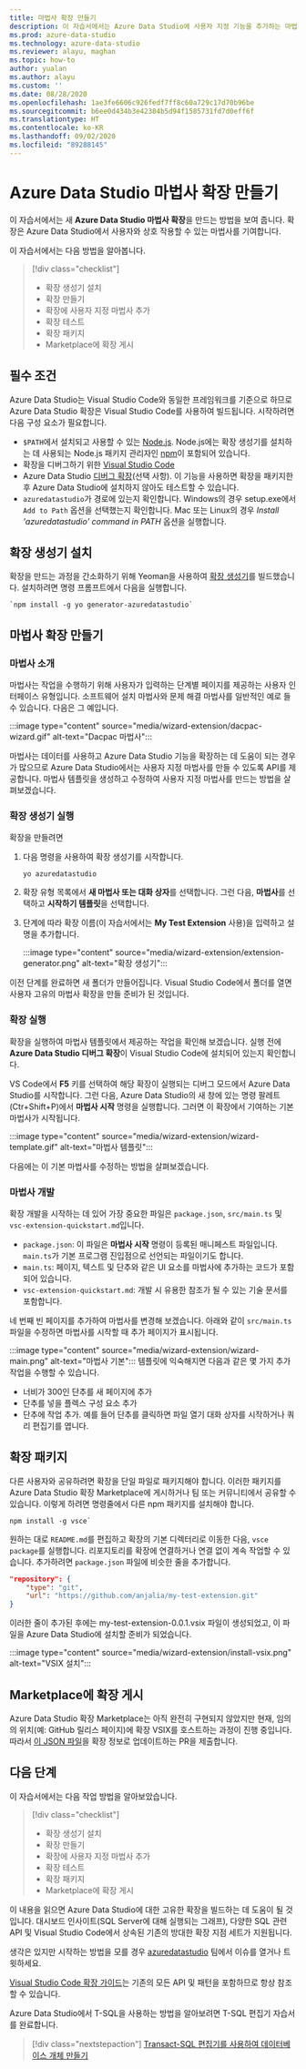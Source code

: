 ```yaml
---
title: 마법사 확장 만들기
description: 이 자습서에서는 Azure Data Studio에 사용자 지정 기능을 추가하는 마법사 확장을 만드는 방법을 보여 줍니다.
ms.prod: azure-data-studio
ms.technology: azure-data-studio
ms.reviewer: alayu, maghan
ms.topic: how-to
author: yualan
ms.author: alayu
ms.custom: ''
ms.date: 08/28/2020
ms.openlocfilehash: 1ae3fe6606c926fedf7ff8c60a729c17d70b96be
ms.sourcegitcommit: b6ee0d434b3e42384b5d94f1585731fd7d0eff6f
ms.translationtype: HT
ms.contentlocale: ko-KR
ms.lasthandoff: 09/02/2020
ms.locfileid: "89288145"
---
```

# <a name="create-an-azure-data-studio-wizard-extension"></a>Azure Data Studio 마법사 확장 만들기

이 자습서에서는 새 **Azure Data Studio 마법사 확장**을 만드는 방법을 보여 줍니다. 확장은 Azure Data Studio에서 사용자와 상호 작용할 수 있는 마법사를 기여합니다.

이 자습서에서는 다음 방법을 알아봅니다.
> [!div class="checklist"]
> - 확장 생성기 설치
> - 확장 만들기
> - 확장에 사용자 지정 마법사 추가
> - 확장 테스트
> - 확장 패키지
> - Marketplace에 확장 게시

## <a name="prerequisites"></a>필수 조건

Azure Data Studio는 Visual Studio Code와 동일한 프레임워크를 기준으로 하므로 Azure Data Studio 확장은 Visual Studio Code를 사용하여 빌드됩니다. 시작하려면 다음 구성 요소가 필요합니다.

- `$PATH`에서 설치되고 사용할 수 있는 [Node.js](https://nodejs.org). Node.js에는 확장 생성기를 설치하는 데 사용되는 Node.js 패키지 관리자인 [npm](https://www.npmjs.com/)이 포함되어 있습니다.
- 확장을 디버그하기 위한 [Visual Studio Code](https://code.visualstudio.com)
- Azure Data Studio [디버그 확장](https://marketplace.visualstudio.com/items?itemName=ms-mssql.sqlops-debug)(선택 사항). 이 기능을 사용하면 확장을 패키지한 후 Azure Data Studio에 설치하지 않아도 테스트할 수 있습니다.
- `azuredatastudio`가 경로에 있는지 확인합니다. Windows의 경우 setup.exe에서 `Add to Path` 옵션을 선택했는지 확인합니다. Mac 또는 Linux의 경우 *Install 'azuredatastudio' command in PATH* 옵션을 실행합니다.

## <a name="install-the-extension-generator"></a>확장 생성기 설치

확장을 만드는 과정을 간소화하기 위해 Yeoman을 사용하여 [확장 생성기](https://code.visualstudio.com/docs/extensions/yocode)를 빌드했습니다. 설치하려면 명령 프롬프트에서 다음을 실행합니다.

```console
`npm install -g yo generator-azuredatastudio`
```

## <a name="create-your-wizard-extension"></a>마법사 확장 만들기

### <a name="introduction-to-wizards"></a>마법사 소개

마법사는 작업을 수행하기 위해 사용자가 입력하는 단계별 페이지를 제공하는 사용자 인터페이스 유형입니다. 소프트웨어 설치 마법사와 문제 해결 마법사를 일반적인 예로 들 수 있습니다. 다음은 그 예입니다.

:::image type="content" source="media/wizard-extension/dacpac-wizard.gif" alt-text="Dacpac 마법사":::

마법사는 데이터를 사용하고 Azure Data Studio 기능을 확장하는 데 도움이 되는 경우가 많으므로 Azure Data Studio에서는 사용자 지정 마법사를 만들 수 있도록 API를 제공합니다. 마법사 템플릿을 생성하고 수정하여 사용자 지정 마법사를 만드는 방법을 살펴보겠습니다.

### <a name="run-the-extension-generator"></a>확장 생성기 실행

확장을 만들려면

1. 다음 명령을 사용하여 확장 생성기를 시작합니다.

   `yo azuredatastudio`

2. 확장 유형 목록에서 **새 마법사 또는 대화 상자**를 선택합니다. 그런 다음, **마법사**를 선택하고 **시작하기 템플릿**을 선택합니다.

3. 단계에 따라 확장 이름(이 자습서에서는 **My Test Extension** 사용)을 입력하고 설명을 추가합니다.

    :::image type="content" source="media/wizard-extension/extension-generator.png" alt-text="확장 생성기":::

이전 단계를 완료하면 새 폴더가 만들어집니다. Visual Studio Code에서 폴더를 열면 사용자 고유의 마법사 확장을 만들 준비가 된 것입니다.

### <a name="run-the-extension"></a>확장 실행

확장을 실행하여 마법사 템플릿에서 제공하는 작업을 확인해 보겠습니다. 실행 전에 **Azure Data Studio 디버그 확장**이 Visual Studio Code에 설치되어 있는지 확인합니다.

VS Code에서 **F5** 키를 선택하여 해당 확장이 실행되는 디버그 모드에서 Azure Data Studio를 시작합니다. 그런 다음, Azure Data Studio의 새 창에 있는 명령 팔레트(Ctr+Shift+P)에서 **마법사 시작** 명령을 실행합니다. 그러면 이 확장에서 기여하는 기본 마법사가 시작됩니다.

:::image type="content" source="media/wizard-extension/wizard-template.gif" alt-text="마법사 템플릿":::

다음에는 이 기본 마법사를 수정하는 방법을 살펴보겠습니다.

### <a name="develop-the-wizard"></a>마법사 개발

확장 개발을 시작하는 데 있어 가장 중요한 파일은 `package.json`, `src/main.ts` 및 `vsc-extension-quickstart.md`입니다.

- `package.json`: 이 파일은 **마법사 시작** 명령이 등록된 매니페스트 파일입니다. `main.ts`가 기본 프로그램 진입점으로 선언되는 파일이기도 합니다.
- `main.ts`: 페이지, 텍스트 및 단추와 같은 UI 요소를 마법사에 추가하는 코드가 포함되어 있습니다.
- `vsc-extension-quickstart.md`: 개발 시 유용한 참조가 될 수 있는 기술 문서를 포함합니다.

네 번째 빈 페이지를 추가하여 마법사를 변경해 보겠습니다. 아래와 같이 `src/main.ts` 파일을 수정하면 마법사를 시작할 때 추가 페이지가 표시됩니다.

:::image type="content" source="media/wizard-extension/wizard-main.png" alt-text="마법사 기본":::
템플릿에 익숙해지면 다음과 같은 몇 가지 추가 작업을 수행할 수 있습니다.

- 너비가 300인 단추를 새 페이지에 추가
- 단추를 넣을 플렉스 구성 요소 추가
- 단추에 작업 추가. 예를 들어 단추를 클릭하면 파일 열기 대화 상자를 시작하거나 쿼리 편집기를 엽니다.

## <a name="package-your-extension"></a>확장 패키지

다른 사용자와 공유하려면 확장을 단일 파일로 패키지해야 합니다. 이러한 패키지를 Azure Data Studio 확장 Marketplace에 게시하거나 팀 또는 커뮤니티에서 공유할 수 있습니다. 이렇게 하려면 명령줄에서 다른 npm 패키지를 설치해야 합니다.

```console
npm install -g vsce`
```

원하는 대로 `README.md`를 편집하고 확장의 기본 디렉터리로 이동한 다음, `vsce package`를 실행합니다. 리포지토리를 확장에 연결하거나 연결 없이 계속 작업할 수 있습니다. 추가하려면 `package.json` 파일에 비슷한 줄을 추가합니다.

```json
"repository": {
    "type": "git",
    "url": "https://github.com/anjalia/my-test-extension.git"
}
```

이러한 줄이 추가된 후에는 my-test-extension-0.0.1.vsix 파일이 생성되었고, 이 파일을 Azure Data Studio에 설치할 준비가 되었습니다.

:::image type="content" source="media/wizard-extension/install-vsix.png" alt-text="VSIX 설치":::

## <a name="publish-your-extension-to-the-marketplace"></a>Marketplace에 확장 게시

Azure Data Studio 확장 Marketplace는 아직 완전히 구현되지 않았지만 현재, 임의의 위치(예: GitHub 릴리스 페이지)에 확장 VSIX를 호스트하는 과정이 진행 중입니다. 따라서 [이 JSON 파일](https://github.com/Microsoft/azuredatastudio/blob/release/extensions/extensionsGallery.json)을 확장 정보로 업데이트하는 PR을 제출합니다.

## <a name="next-steps"></a>다음 단계

이 자습서에서는 다음 작업 방법을 알아보았습니다.
> [!div class="checklist"]
> - 확장 생성기 설치
> - 확장 만들기
> - 확장에 사용자 지정 마법사 추가
> - 확장 테스트
> - 확장 패키지
> - Marketplace에 확장 게시

이 내용을 읽으면 Azure Data Studio에 대한 고유한 확장을 빌드하는 데 도움이 될 것입니다. 대시보드 인사이트(SQL Server에 대해 실행되는 그래프), 다양한 SQL 관련 API 및 Visual Studio Code에서 상속된 기존의 방대한 확장 지점 세트가 지원됩니다.

생각은 있지만 시작하는 방법을 모를 경우 [azuredatastudio](https://twitter.com/azuredatastudio) 팀에서 이슈를 열거나 트윗하세요.

[Visual Studio Code 확장 가이드](https://code.visualstudio.com/docs/extensions/overview)는 기존의 모든 API 및 패턴을 포함하므로 항상 참조할 수 있습니다.

Azure Data Studio에서 T-SQL을 사용하는 방법을 알아보려면 T-SQL 편집기 자습서를 완료합니다.

> [!div class="nextstepaction"]
> [Transact-SQL 편집기를 사용하여 데이터베이스 개체 만들기](../tutorial-sql-editor.md)
